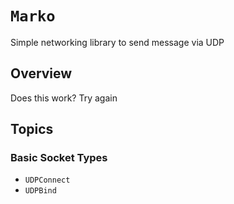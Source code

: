 # ``Marko``

Simple networking library to send message via UDP

## Overview

Does this work? Try again

## Topics

### Basic Socket Types

- ``UDPConnect``
- ``UDPBind``
